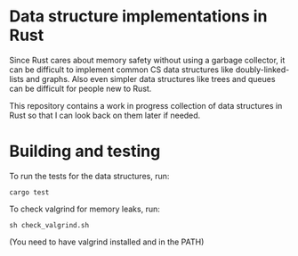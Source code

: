 Data structure implementations in Rust
======================================

Since Rust cares about memory safety without using a garbage collector, it
can be difficult to implement common CS data structures like doubly-linked-lists
and graphs. Also even simpler data structures like trees and queues can be difficult
for people new to Rust.

This repository contains a work in progress collection of data structures in Rust
so that I can look back on them later if needed.

Building and testing
====================

To run the tests for the data structures, run:
```
cargo test
```

To check valgrind for memory leaks, run:
```
sh check_valgrind.sh
```
(You need to have valgrind installed and in the PATH)
